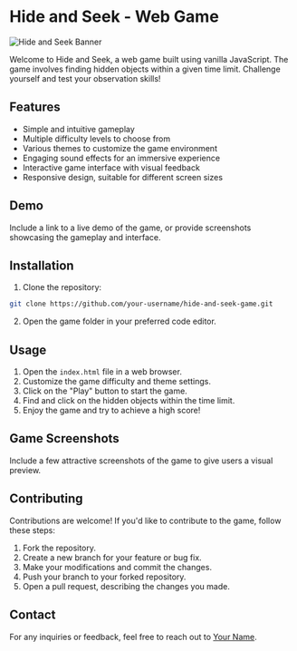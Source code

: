 # Hide and Seek - Web Game

![Hide and Seek Banner](game_banner.png)

Welcome to Hide and Seek, a web game built using vanilla JavaScript. The game involves finding hidden objects within a given time limit. Challenge yourself and test your observation skills!

## Features

- Simple and intuitive gameplay
- Multiple difficulty levels to choose from
- Various themes to customize the game environment
- Engaging sound effects for an immersive experience
- Interactive game interface with visual feedback
- Responsive design, suitable for different screen sizes

## Demo

Include a link to a live demo of the game, or provide screenshots showcasing the gameplay and interface.

## Installation

1. Clone the repository:

```bash
git clone https://github.com/your-username/hide-and-seek-game.git
```

2. Open the game folder in your preferred code editor.

## Usage

1. Open the `index.html` file in a web browser.
2. Customize the game difficulty and theme settings.
3. Click on the "Play" button to start the game.
4. Find and click on the hidden objects within the time limit.
5. Enjoy the game and try to achieve a high score!

## Game Screenshots

Include a few attractive screenshots of the game to give users a visual preview.

## Contributing

Contributions are welcome! If you'd like to contribute to the game, follow these steps:

1. Fork the repository.
2. Create a new branch for your feature or bug fix.
3. Make your modifications and commit the changes.
4. Push your branch to your forked repository.
5. Open a pull request, describing the changes you made.

## Contact

For any inquiries or feedback, feel free to reach out to [Your Name](mailto:your-email@example.com).
